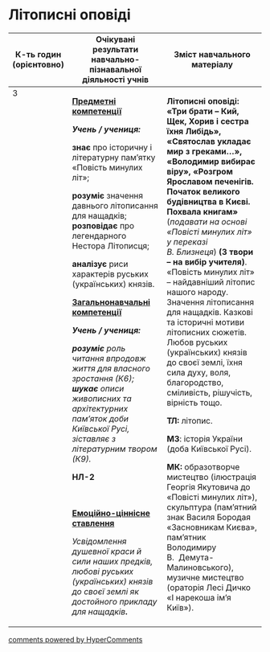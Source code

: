 <div id="hypercomments_widget" class="js-hypercomments-widget invisible"></div>

# Літописні оповіді

<table>
  <tr>
    <td width="10%" align="center"><b>К-ть годин (орієнтовно)</b></td>
    <td width="45%" align="center"><b>Очікувані результати навчально-пізнавальної діяльності учнів</b></td>
    <td width="45%" align="center"><b>Зміст навчального матеріалу</b></td>
  </tr>
<tbody>
  <tr>
<td width="10%" style="vertical-align:top !important;">3</td>
    <td width="45%" style="vertical-align:top !important;">
<p><strong><u>Предметні компетенції</u></strong></p>
<p><strong><em>Учень / учениця: </em></strong></p>
<p><strong>знає</strong> про історичну і літературну пам&rsquo;ятку &laquo;Повість минулих літ&raquo;;</p>
<p><strong>розуміє</strong> значення давнього літописання для нащадків; <strong>розповідає</strong> про легендарного Нестора Літописця;</p>
<p><strong>аналізує</strong> риси характерів руських (українських) князів.</p>
<p></p>
<p><strong><u>Загальнонавчальні компетенції</u></strong></p>
<p><strong><em>Учень / учениця: </em></strong></p>
<p><strong><em>розуміє</em></strong><em> роль читання впродовж життя для власного зростання (К6); <strong>шукає</strong> описи живописних та архітектурних пам&rsquo;яток доби Київської Русі, зіставляє з літературним твором (К9).</em></p>
<p><strong>НЛ-2</strong></p>
<p>&nbsp;</p>
<p><strong><u>Емоційно-ціннісне ставлення</u></strong></p>
<p><em>Усвідомлення душевної краси й сили наших предків, любові руських (українських) князів до своєї землі як достойного прикладу для нащадків</em><strong>.</strong></p> 
</td>
    <td width="45%" style="vertical-align:top !important;">
<p><strong>Літописні оповіді: &laquo;Три брати &ndash; Кий, Щек, Хорив і сестра їхня Либідь&raquo;, &laquo;Святослав укладає мир з греками&hellip;&raquo;, &laquo;Володимир вибирає віру&raquo;, &laquo;Розгром Ярославом печенігів. </strong><strong>Початок великого будівництва в Києві. Похвала книгам&raquo; </strong>(<em>подавати на основі &laquo;Повісті минулих літ&raquo; у переказі </em><em><br /> </em><em>В. Близнеця</em>) <strong>(3 твори &ndash; на вибір учителя)</strong>. &laquo;Повість минулих літ&raquo; &ndash; найдавніший літопис нашого народу. Значення літописання для нащадків. Казкові та історичні мотиви літописних сюжетів. Любов руських (українських) князів до своєї землі, їхня сила духу, воля, благородство, сміливість, рішучість, вірність тощо.</p>
<p><strong>ТЛ:</strong> літопис.</p>
<p><strong>МЗ</strong>: історія України (доба Київської Русі).</p>
<p><strong>МК:</strong> образотворче мистецтво (ілюстрація Георгія Якутовича до &laquo;Повісті минулих літ&raquo;), скульптура (пам&rsquo;ятний знак Василя Бородая &laquo;Засновникам Києва&raquo;, пам&rsquo;ятник Володимиру&nbsp;&nbsp;&nbsp;&nbsp;&nbsp;&nbsp;&nbsp;&nbsp;&nbsp;&nbsp;&nbsp;&nbsp;&nbsp;&nbsp;&nbsp;&nbsp; В.&nbsp; Демута-Малиновського), музичне мистецтво (ораторія Лесі Дичко &laquo;І нарекоша ім&rsquo;я Київ&raquo;).</p></td>
  </tr>
</tbody>
</table>

<div class="js-hypercomments-container">
<a href="http://hypercomments.com" class="hc-link" title="comments widget">comments powered by HyperComments</a>
</div>